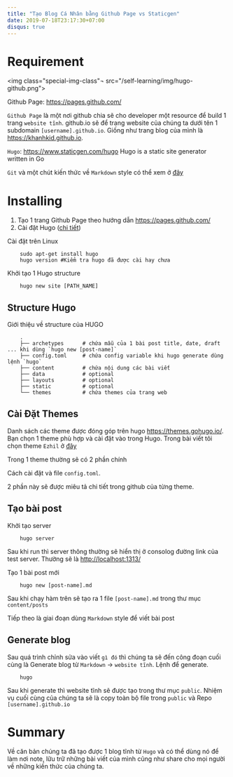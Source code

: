 ```yaml
---
title: "Tạo Blog Cá Nhân bằng Github Page vs Staticgen"
date: 2019-07-18T23:17:30+07:00
disqus: true
---
```


# Requirement

<img class="special-img-class"¬ src="/self-learning/img/hugo-github.png">

Github Page: <https://pages.github.com/>

`Github Page` là một nơi github chia sẽ cho developer một resource để build 1 trang `website tĩnh`. github.io sẽ để trang website của chúng ta dưới tên 1 subdomain `[username].github.io`. Giống như trang blog của mình là <https://khanhkid.github.io>.

`Hugo`: <https://www.staticgen.com/hugo> Hugo is a static site generator written in Go

`Git` và một chút kiến thức về  `Markdown` style có thể xem ở [đây](https://github.com/adam-p/markdown-here/wiki/Markdown-Cheatsheet)

# Installing 

1. Tạo 1 trang Github Page theo hướng dẫn <https://pages.github.com/>
2. Cài đặt Hugo ([chi tiết](https://gohugo.io/getting-started/installing))

Cài đặt trên Linux

        sudo apt-get install hugo
        hugo version #Kiểm tra hugo đã được cài hay chưa 

Khởi tạo 1 Hugo structure

        hugo new site [PATH_NAME]

## Structure Hugo

Giới thiệu về  structure của HUGO

        .
        ├── archetypes      # chứa mẫu của 1 bài post title, date, draft ... khi dùng `hugo new [post-name]`
        ├── config.toml     # chứa config variable khi hugo generate dùng lệnh `hugo`
        ├── content         # chứa nội dung các bài viết
        ├── data            # optional
        ├── layouts         # optional
        ├── static          # optional
        └── themes          # chứa themes của trang web

## Cài Đặt Themes

Danh sách các theme được đóng góp trên hugo <https://themes.gohugo.io/>. Bạn chọn 1 theme phù hợp và cài đặt vào trong Hugo. Trong bài viết tôi chọn theme `Ezhil` ở [đây](https://github.com/vividvilla/ezhil)

Trong 1 theme thường sẽ có 2 phần chính

Cách cài đặt và file `config.toml`.

2 phần này sẽ được miêu tả chi tiết trong github của từng theme.

## Tạo bài post

Khởi tạo server

        hugo server

Sau khi run thì server thông thường sẽ hiển thị ở consolog đường link của test server. Thường sẽ là <http://localhost:1313/>

Tạo 1 bài post mới

        hugo new [post-name].md

Sau khi chạy hàm trên sẽ tạo ra 1 file `[post-name].md` trong thư mục `content/posts`

Tiếp theo là giai đoạn dùng `Markdown` style để viết bài post

## Generate blog

Sau quá trình chỉnh sửa vào viết `gì đó` thì chúng ta sẽ đến công đoạn cuối cùng là Generate blog từ `Markdown` -> `website tĩnh`. Lệnh để generate.

        hugo 

Sau khi generate thì website tĩnh sẽ được tạo trong thư mục `public`. Nhiệm vụ cuối cùng của chúng ta sẽ là copy toàn bộ file trong `public` và Repo `[username].github.io`

# Summary

Về căn bản chúng ta đã tạo được 1 blog tĩnh từ `Hugo` và có thể dùng nó để làm nơi note, lữu trữ những bài viết của mình cũng như share cho mọi người về những kiến thức của chúng ta.
